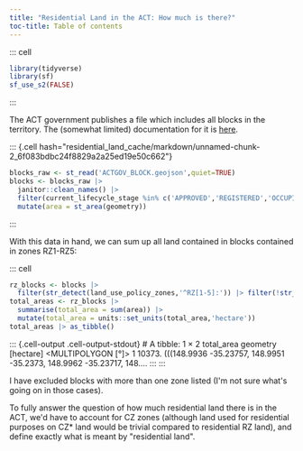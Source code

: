 ```yaml
---
title: "Residential Land in the ACT: How much is there?"
toc-title: Table of contents
---
```


::: cell
``` {.r .cell-code}
library(tidyverse)
library(sf)
sf_use_s2(FALSE)
```
:::

The ACT government publishes a file which includes all blocks in the
territory. The (somewhat limited) documentation for it is
[here](https://www.data.act.gov.au/dataset/ACTGOV-BLOCK/h78d-hg25).

::: {.cell hash="residential_land_cache/markdown/unnamed-chunk-2_6f083bdbc24f8829a2a25ed19e50c662"}
``` {.r .cell-code}
blocks_raw <- st_read('ACTGOV_BLOCK.geojson',quiet=TRUE)
blocks <- blocks_raw |>
  janitor::clean_names() |>
  filter(current_lifecycle_stage %in% c('APPROVED','REGISTERED','OCCUPIED')) |>
  mutate(area = st_area(geometry)) 
```
:::

With this data in hand, we can sum up all land contained in blocks
contained in zones RZ1-RZ5:

::: cell
``` {.r .cell-code}
rz_blocks <- blocks |>
  filter(str_detect(land_use_policy_zones,'^RZ[1-5]:')) |> filter(!str_detect(land_use_policy_zones,';'))  #this filters out all blocks listed as being in more than one zone (these are not large areas, I'm not sure exactly what they are)
total_areas <- rz_blocks |> 
  summarise(total_area = sum(area)) |>
  mutate(total_area = units::set_units(total_area,'hectare'))
total_areas |> as_tibble()
```

::: {.cell-output .cell-output-stdout}
    # A tibble: 1 × 2
      total_area                                                            geometry
       [hectare]                                                  <MULTIPOLYGON [°]>
    1     10373. (((148.9936 -35.23757, 148.9951 -35.2373, 148.9962 -35.23717, 148.…
:::
:::

I have excluded blocks with more than one zone listed (I'm not sure
what's going on in those cases).

To fully answer the question of how much residential land there is in
the ACT, we'd have to account for CZ zones (although land used for
residential purposes on CZ\* land would be trivial compared to
residential RZ land), and define exactly what is meant by "residential
land".
